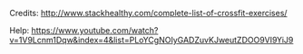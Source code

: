 Credits: http://www.stackhealthy.com/complete-list-of-crossfit-exercises/

Help: https://www.youtube.com/watch?v=1V9Lcnm1Dqw&index=4&list=PLoYCgNOIyGADZuvKJweutZDOO9VI9YiJ9